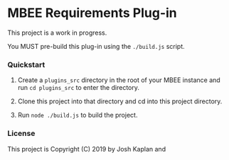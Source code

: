 # MBEE Requirements Plug-in

This project is a work in progress.

You MUST pre-build this plug-in using the `./build.js` script.


### Quickstart

1. Create a `plugins_src` directory in the root of your MBEE instance and run
`cd plugins_src` to enter the directory.

2. Clone this project into that directory and cd into this project directory.

3. Run `node ./build.js` to build the project.


### License

This project is Copyright (C) 2019 by Josh Kaplan and
